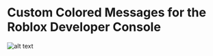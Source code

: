 # Custom Colored Messages for the Roblox Developer Console

![alt text](https://cdn.discordapp.com/attachments/839732651803803659/923708407775649812/unknown.png)
